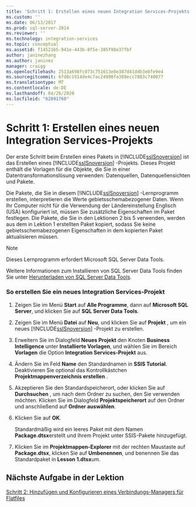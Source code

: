 ```yaml
---
title: 'Schritt 1: Erstellen eines neuen Integration Services-Projekts | Microsoft-Dokumentation'
ms.custom: ''
ms.date: 06/13/2017
ms.prod: sql-server-2014
ms.reviewer: ''
ms.technology: integration-services
ms.topic: conceptual
ms.assetid: f14521b5-941e-443b-8f5e-385f98e37fbf
author: janinezhang
ms.author: janinez
manager: craigg
ms.openlocfilehash: 2513a698fc073c751613e8e387d41ddb3e0fe9e4
ms.sourcegitcommit: 6fd8c1914de4c7ac24900fe388ecc7883c740077
ms.translationtype: MT
ms.contentlocale: de-DE
ms.lasthandoff: 04/26/2020
ms.locfileid: "62891760"
---
```

# <a name="step-1-creating-a-new-integration-services-project"></a>Schritt 1: Erstellen eines neuen Integration Services-Projekts
  Der erste Schritt beim Erstellen eines Pakets in [!INCLUDE[ssISnoversion](../includes/ssisnoversion-md.md)] ist das Erstellen eines [!INCLUDE[ssISnoversion](../includes/ssisnoversion-md.md)] -Projekts. Dieses Projekt enthält die Vorlagen für die Objekte, die Sie in einer Datentransformationslösung verwenden: Datenquellen, Datenquellensichten und Pakete.  
  
 Die Pakete, die Sie in diesem [!INCLUDE[ssISnoversion](../includes/ssisnoversion-md.md)] -Lernprogramm erstellen, interpretieren die Werte gebietsschemabezogener Daten. Wenn Ihr Computer nicht für die Verwendung der Ländereinstellung Englisch (USA) konfiguriert ist, müssen Sie zusätzliche Eigenschaften im Paket festlegen. Die Pakete, die Sie in den Lektionen 2 bis 5 verwenden, werden aus dem in Lektion 1 erstellten Paket kopiert, sodass Sie keine gebietsschemabezogenen Eigenschaften in dem kopierten Paket aktualisieren müssen.  
  
> [!NOTE]  
>  Dieses Lernprogramm erfordert Microsoft SQL Server Data Tools.  
>   
>  Weitere Informationen zum Installieren von SQL Server Data Tools finden Sie unter [Herunterladen von SQL Server Data Tools](https://msdn.microsoft.com/data/hh297027).  
  
### <a name="to-create-a-new-integration-services-project"></a>So erstellen Sie ein neues Integration Services-Projekt  
  
1.  Zeigen Sie im Menü **Start** auf **Alle Programme**, dann auf **Microsoft SQL Server**, und klicken Sie auf **SQL Server Data Tools**.  
  
2.  Zeigen Sie im Menü **Datei** auf **Neu**, und klicken Sie auf **Projekt** , um ein neues [!INCLUDE[ssISnoversion](../includes/ssisnoversion-md.md)] -Projekt zu erstellen.  
  
3.  Erweitern Sie im Dialogfeld **Neues Projekt** den Knoten **Business Intelligence** unter **Installierte Vorlagen**, und wählen Sie im Bereich **Vorlagen** die Option **Integration Services-Projekt** aus.  
  
4.  Ändern Sie im Feld **Name** den Standardnamen in **SSIS Tutorial**. Deaktivieren Sie optional das Kontrollkästchen **Projektmappenverzeichnis erstellen** .  
  
5.  Akzeptieren Sie den Standardspeicherort, oder klicken Sie auf **Durchsuchen** , um nach dem Ordner zu suchen, den Sie verwenden möchten. Klicken Sie im Dialogfeld **Projektspeicherort** auf den Ordner und anschließend auf **Ordner auswählen**.  
  
6.  Klicken Sie auf **OK**.  
  
     Standardmäßig wird ein leeres Paket mit dem Namen **Package.dtsx**erstellt und Ihrem Projekt unter SSIS-Pakete hinzugefügt.  
  
7.  Klicken Sie im **Projektmappen-Explorer** mit der rechten Maustaste auf **Package.dtsx**, klicken Sie auf **Umbenennen**, und benennen Sie das Standardpaket in **Lesson 1.dtsx**um.  
  
## <a name="next-task-in-lesson"></a>Nächste Aufgabe in der Lektion  
 [Schritt 2: Hinzufügen und Konfigurieren eines Verbindungs-Managers für Flatfiles](lesson-1-2-adding-and-configuring-a-flat-file-connection-manager.md)  
  
  
